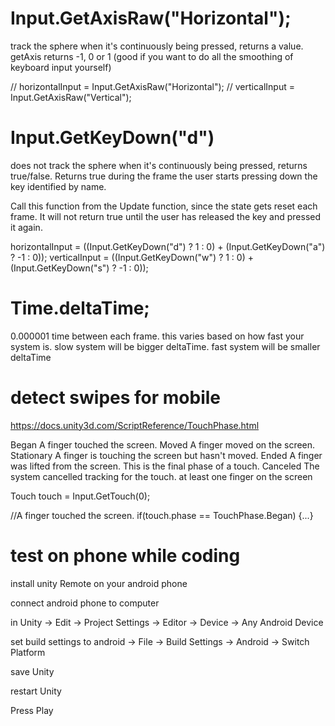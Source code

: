 # Input.GetAxisRaw("Horizontal"); 

track the sphere when it's continuously being pressed, returns a value. getAxis returns -1, 0 or 1 (good if you want to do all the smoothing of keyboard input yourself)

// horizontalInput = Input.GetAxisRaw("Horizontal");
// verticalInput = Input.GetAxisRaw("Vertical");

# Input.GetKeyDown("d")

does not track the sphere when it's continuously being pressed, returns true/false. Returns true during the frame the user starts pressing down the key identified by name.

Call this function from the Update function, since the state gets reset each frame. It will not return true until the user has released the key and pressed it again.

horizontalInput = ((Input.GetKeyDown("d") ? 1 : 0) + (Input.GetKeyDown("a") ? -1 : 0));
verticalInput = ((Input.GetKeyDown("w") ? 1 : 0) + (Input.GetKeyDown("s") ? -1 : 0));

# Time.deltaTime;

0.000001 time between each frame. this varies based on how fast your system is. slow system will be bigger deltaTime. fast system will be smaller deltaTime

# detect swipes for mobile

https://docs.unity3d.com/ScriptReference/TouchPhase.html

Began	A finger touched the screen.
Moved	A finger moved on the screen.
Stationary	A finger is touching the screen but hasn't moved.
Ended	A finger was lifted from the screen. This is the final phase of a touch.
Canceled	The system cancelled tracking for the touch. at least one finger on the screen

Touch touch = Input.GetTouch(0);

//A finger touched the screen.
if(touch.phase == TouchPhase.Began) {...}

# test on phone while coding

install unity Remote on your android phone

connect android phone to computer

in Unity -> Edit -> Project Settings -> Editor -> Device -> Any Android Device

set build settings to android -> File -> Build Settings -> Android -> Switch Platform 

save Unity

restart Unity 

Press Play

